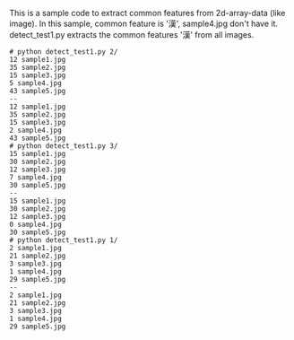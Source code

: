 This is a sample code to extract common features from 2d-array-data (like image). In this sample, common feature is '漢', sample4.jpg don't have it. detect_test1.py extracts the common features '漢' from all images.
```
# python detect_test1.py 2/
12 sample1.jpg
35 sample2.jpg
15 sample3.jpg
5 sample4.jpg
43 sample5.jpg
--
12 sample1.jpg
35 sample2.jpg
15 sample3.jpg
2 sample4.jpg
43 sample5.jpg
# python detect_test1.py 3/
15 sample1.jpg
30 sample2.jpg
12 sample3.jpg
7 sample4.jpg
30 sample5.jpg
--
15 sample1.jpg
30 sample2.jpg
12 sample3.jpg
0 sample4.jpg
30 sample5.jpg
# python detect_test1.py 1/
2 sample1.jpg
21 sample2.jpg
3 sample3.jpg
1 sample4.jpg
29 sample5.jpg
--
2 sample1.jpg
21 sample2.jpg
3 sample3.jpg
1 sample4.jpg
29 sample5.jpg
```
